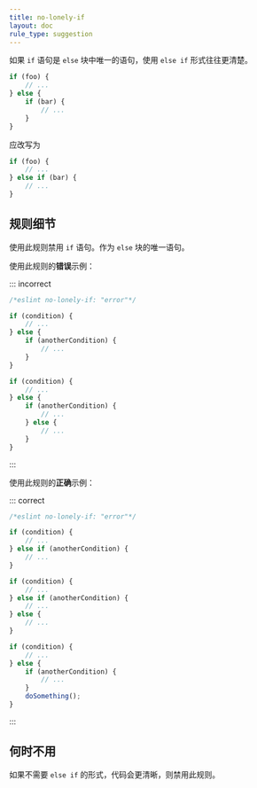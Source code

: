 ```yaml
---
title: no-lonely-if
layout: doc
rule_type: suggestion
---
```


如果 `if` 语句是 `else` 块中唯一的语句，使用 `else if` 形式往往更清楚。

```js
if (foo) {
    // ...
} else {
    if (bar) {
        // ...
    }
}
```

应改写为

```js
if (foo) {
    // ...
} else if (bar) {
    // ...
}
```

## 规则细节

使用此规则禁用 `if` 语句。作为 `else` 块的唯一语句。

使用此规则的**错误**示例：

::: incorrect

```js
/*eslint no-lonely-if: "error"*/

if (condition) {
    // ...
} else {
    if (anotherCondition) {
        // ...
    }
}

if (condition) {
    // ...
} else {
    if (anotherCondition) {
        // ...
    } else {
        // ...
    }
}
```

:::

使用此规则的**正确**示例：

::: correct

```js
/*eslint no-lonely-if: "error"*/

if (condition) {
    // ...
} else if (anotherCondition) {
    // ...
}

if (condition) {
    // ...
} else if (anotherCondition) {
    // ...
} else {
    // ...
}

if (condition) {
    // ...
} else {
    if (anotherCondition) {
        // ...
    }
    doSomething();
}
```

:::

## 何时不用

如果不需要 `else if` 的形式，代码会更清晰，则禁用此规则。
